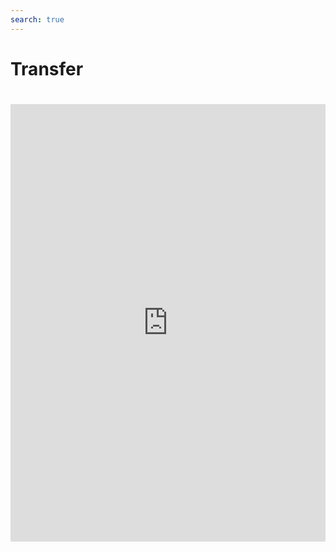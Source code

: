 ```yaml
---
search: true
---
```


# Transfer

<iframe src="https://widgets.modyo.com/personas/retail-transfer" width="100%" height="700px" frameBorder="0" style="overflow:auto;margin-top:20px;"/>
